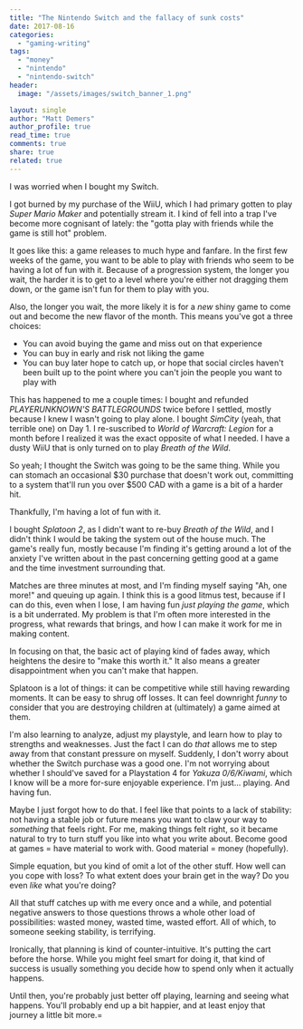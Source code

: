 ```yaml
---
title: "The Nintendo Switch and the fallacy of sunk costs"
date: 2017-08-16
categories: 
  - "gaming-writing"
tags: 
  - "money"
  - "nintendo"
  - "nintendo-switch"
header:
  image: "/assets/images/switch_banner_1.png"

layout: single
author: "Matt Demers"
author_profile: true
read_time: true
comments: true
share: true
related: true
---
```


I was worried when I bought my Switch.

I got burned by my purchase of the WiiU, which I had primary gotten to play _Super Mario Maker_ and potentially stream it. I kind of fell into a trap I've become more cognisant of lately: the "gotta play with friends while the game is still hot" problem.

<!--more-->

It goes like this: a game releases to much hype and fanfare. In the first few weeks of the game, you want to be able to play with friends who seem to be having a lot of fun with it. Because of a progression system, the longer you wait, the harder it is to get to a level where you're either not dragging them down, or the game isn't fun for them to play with you.

Also, the longer you wait, the more likely it is for a _new_ shiny game to come out and become the new flavor of the month. This means you've got a three choices:

- You can avoid buying the game and miss out on that experience
- You can buy in early and risk not liking the game
- You can buy later hope to catch up, or hope that social circles haven't been built up to the point where you can't join the people you want to play with

This has happened to me a couple times: I bought and refunded _PLAYERUNKNOWN'S BATTLEGROUNDS_ twice before I settled, mostly because I knew I wasn't going to play alone. I bought _SimCity_ (yeah, that terrible one) on Day 1. I re-suscribed to _World of Warcraft: Legion_ for a month before I realized it was the exact opposite of what I needed. I have a dusty WiiU that is only turned on to play _Breath of the Wild_.

So yeah; I thought the Switch was going to be the same thing. While you can stomach an occasional $30 purchase that doesn't work out, committing to a system that'll run you over $500 CAD with a game is a bit of a harder hit.

Thankfully, I'm having a lot of fun with it.

I bought _Splatoon 2_, as I didn't want to re-buy _Breath of the Wild_, and I didn't think I would be taking the system out of the house much. The game's really fun, mostly because I'm finding it's getting around a lot of the anxiety I've written about in the past concerning getting good at a game and the time investment surrounding that.

Matches are three minutes at most, and I'm finding myself saying "Ah, one more!" and queuing up again. I think this is a good litmus test, because if I can do this, even when I lose, I am having fun _just playing the game_, which is a bit underrated. My problem is that I'm often more interested in the progress, what rewards that brings, and how I can make it work for me in making content.

In focusing on that, the basic act of playing kind of fades away, which heightens the desire to "make this worth it." It also means a greater disappointment when you can't make that happen.

Splatoon is a lot of things: it can be competitive while still having rewarding moments. It can be easy to shrug off losses. It can feel downright _funny_ to consider that you are destroying children at (ultimately) a game aimed at them.

I'm also learning to analyze, adjust my playstyle, and learn how to play to strengths and weaknesses. Just the fact I can do _that_ allows me to step away from that constant pressure on myself. Suddenly, I don't worry about whether the Switch purchase was a good one. I'm not worrying about whether I should've saved for a Playstation 4 for _Yakuza 0/6/Kiwami_, which I know will be a more for-sure enjoyable experience. I'm just... playing. And having fun.

Maybe I just forgot how to do that. I feel like that points to a lack of stability: not having a stable job or future means you want to claw your way to _something_ that feels right. For me, making things felt right, so it became natural to try to turn stuff you like into what you write about. Become good at games = have material to work with. Good material = money (hopefully).

Simple equation, but you kind of omit a lot of the other stuff. How well can you cope with loss? To what extent does your brain get in the way? Do you even _like_ what you're doing?

All that stuff catches up with me every once and a while, and potential negative answers to those questions throws a whole other load of possibilities: wasted money, wasted time, wasted effort. All of which, to someone seeking stability, is terrifying.

Ironically, that planning is kind of counter-intuitive. It's putting the cart before the horse. While you might feel smart for doing it, that kind of success is usually something you decide how to spend only when it actually happens.

Until then, you're probably just better off playing, learning and seeing what happens. You'll probably end up a bit happier, and at least enjoy that journey a little bit more.=
